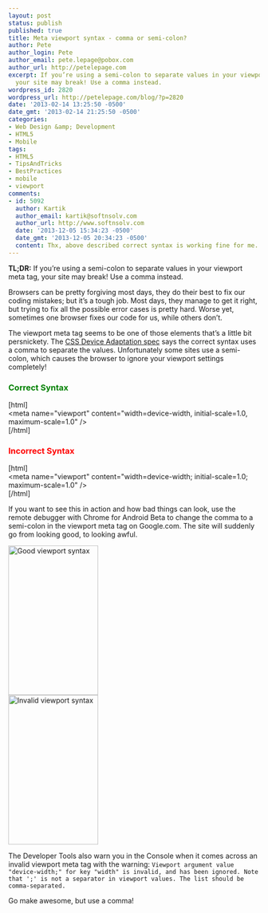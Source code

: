 ```yaml
---
layout: post
status: publish
published: true
title: Meta viewport syntax - comma or semi-colon?
author: Pete
author_login: Pete
author_email: pete.lepage@pobox.com
author_url: http://petelepage.com
excerpt: If you’re using a semi-colon to separate values in your viewport meta tag,
  your site may break! Use a comma instead.
wordpress_id: 2820
wordpress_url: http://petelepage.com/blog/?p=2820
date: '2013-02-14 13:25:50 -0500'
date_gmt: '2013-02-14 21:25:50 -0500'
categories:
- Web Design &amp; Development
- HTML5
- Mobile
tags:
- HTML5
- TipsAndTricks
- BestPractices
- mobile
- viewport
comments:
- id: 5092
  author: Kartik
  author_email: kartik@softnsolv.com
  author_url: http://www.softnsolv.com
  date: '2013-12-05 15:34:23 -0500'
  date_gmt: '2013-12-05 20:34:23 -0500'
  content: Thx, above described correct syntax is working fine for me.
---
```

<p>
<strong>TL;DR:</strong> If you’re using a semi-colon to separate values in your viewport meta tag, your site may break! Use a comma instead.</p>
<p>Browsers can be pretty forgiving most days, they do their best to fix our coding mistakes; but it’s a tough job.  Most days, they manage to get it right, but trying to fix all the possible error cases is pretty hard.  Worse yet, sometimes one browser fixes our code for us, while others don’t.</p>
<p>The viewport meta tag seems to be one of those elements that’s a little bit persnickety.  The <a href="http://dev.w3.org/csswg/css-device-adapt/" target="_blank">CSS Device Adaptation spec</a> says the correct syntax uses a comma to separate the values.  Unfortunately some sites use a semi-colon, which causes the browser to ignore your viewport settings completely!</p>
<h3 style="color:green;">Correct Syntax</h3>
<p>[html]<br />
&lt;meta name=&quot;viewport&quot; content=&quot;width=device-width, initial-scale=1.0, maximum-scale=1.0&quot; /&gt;<br />
[/html]</p>
<h3 style="color:red;">Incorrect Syntax</h3>
<p>[html]<br />
&lt;meta name=&quot;viewport&quot; content=&quot;width=device-width; initial-scale=1.0; maximum-scale=1.0&quot; /&gt;<br />
[/html]</p>
<p>If you want to see this in action and how bad things can look, use the remote debugger with Chrome for Android Beta to change the comma to a semi-colon in the viewport meta tag on Google.com.  The site will suddenly go from looking good, to looking awful.  </p>
<p><a href="http://petelepage.com/blog/wp-content/uploads/2013/02/vp-comma.png"><img src="http://petelepage.com/blog/wp-content/uploads/2013/02/vp-comma-180x300.png" alt="Good viewport syntax" width="180" height="300" class="alignleft size-medium wp-image-2824" /></a><br />
<a href="http://petelepage.com/blog/wp-content/uploads/2013/02/vp-semicolon.png"><img src="http://petelepage.com/blog/wp-content/uploads/2013/02/vp-semicolon-180x300.png" alt="Invalid viewport syntax" width="180" height="300" class="alignright size-medium wp-image-2823" /></a></p>
<div style="clear:both;"></div>
<p>The Developer Tools also warn you in the Console when it comes across an invalid viewport meta tag with the warning: <code>Viewport argument value "device-width;" for key "width" is invalid, and has been ignored. Note that ';' is not a separator in viewport values. The list should be comma-separated.</code></p>
<p>Go make awesome, but use a comma!</p>
